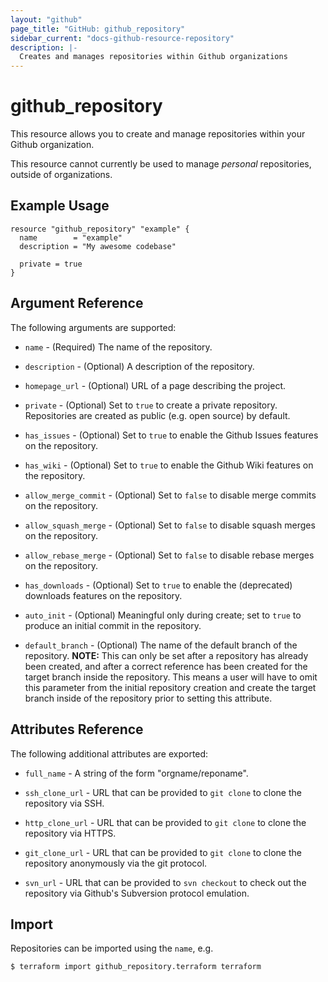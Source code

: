 ```yaml
---
layout: "github"
page_title: "GitHub: github_repository"
sidebar_current: "docs-github-resource-repository"
description: |-
  Creates and manages repositories within Github organizations
---
```


# github_repository

This resource allows you to create and manage repositories within your
Github organization.

This resource cannot currently be used to manage *personal* repositories,
outside of organizations.

## Example Usage

```hcl
resource "github_repository" "example" {
  name        = "example"
  description = "My awesome codebase"

  private = true
}
```

## Argument Reference

The following arguments are supported:

* `name` - (Required) The name of the repository.

* `description` - (Optional) A description of the repository.

* `homepage_url` - (Optional) URL of a page describing the project.

* `private` - (Optional) Set to `true` to create a private repository.
  Repositories are created as public (e.g. open source) by default.

* `has_issues` - (Optional) Set to `true` to enable the Github Issues features
  on the repository.

* `has_wiki` - (Optional) Set to `true` to enable the Github Wiki features on
  the repository.

* `allow_merge_commit` - (Optional) Set to `false` to disable merge commits on the repository.

* `allow_squash_merge` - (Optional) Set to `false` to disable squash merges on the repository.

* `allow_rebase_merge` - (Optional) Set to `false` to disable rebase merges on the repository.

* `has_downloads` - (Optional) Set to `true` to enable the (deprecated)
  downloads features on the repository.

* `auto_init` - (Optional) Meaningful only during create; set to `true` to
  produce an initial commit in the repository.

* `default_branch` - (Optional) The name of the default branch of the repository. **NOTE:** This can only be set after a repository has already been created,
and after a correct reference has been created for the target branch inside the repository. This means a user will have to omit this parameter from the
initial repository creation and create the target branch inside of the repository prior to setting this attribute.

## Attributes Reference

The following additional attributes are exported:

* `full_name` - A string of the form "orgname/reponame".

* `ssh_clone_url` - URL that can be provided to `git clone` to clone the
  repository via SSH.

* `http_clone_url` - URL that can be provided to `git clone` to clone the
  repository via HTTPS.

* `git_clone_url` - URL that can be provided to `git clone` to clone the
  repository anonymously via the git protocol.

* `svn_url` - URL that can be provided to `svn checkout` to check out
  the repository via Github's Subversion protocol emulation.


## Import

Repositories can be imported using the `name`, e.g.

```
$ terraform import github_repository.terraform terraform
```
